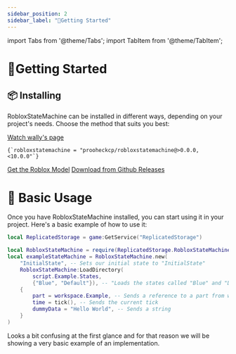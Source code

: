 ```yaml
---
sidebar_position: 2
sidebar_label: "🚀Getting Started"
---
```

import Tabs from '@theme/Tabs';
import TabItem from '@theme/TabItem';

# 🚀Getting Started

## 📦 Installing

RobloxStateMachine can be installed in different ways, depending on your project's needs. Choose the method that suits you best:

<Tabs className="unique-tabs">
  <TabItem value="wally" label="🐶 Wally" default>
        <a href="https://wally.run/package/prooheckcp/robloxstatemachine">Watch wally's page</a>
        <pre><code className="language-bash">{`robloxstatemachine = "prooheckcp/robloxstatemachine@>0.0.0, <10.0.0"`}</code></pre>
  </TabItem>
  <TabItem value="studio" label="🔨Studio">
    <a href="https://www.roblox.com/library/13401856320/RobloxStateMachine">Get the Roblox Model</a>
  </TabItem>
  <TabItem value="github" label="🐙GitHub">
  <a href="https://github.com/prooheckcp/RobloxStateMachine/releases">Download from Github Releases</a>
  </TabItem>
</Tabs>


# 🚀 Basic Usage

Once you have RobloxStateMachine installed, you can start using it in your project. Here's a basic example of how to use it:

```lua
local ReplicatedStorage = game:GetService("ReplicatedStorage")

local RobloxStateMachine = require(ReplicatedStorage.RobloxStateMachine)
local exampleStateMachine = RobloxStateMachine.new(
    "InitialState", -- Sets our initial state to "InitialState"
    RobloxStateMachine:LoadDirectory(
        script.Example.States, 
        {"Blue", "Default"}), -- "Loads the states called "Blue" and "Default"
    {
        part = workspace.Example, -- Sends a reference to a part from workspace into the state machine
        time = tick(), -- Sends the current tick
        dummyData = "Hello World", -- Sends a string
    }
)
```

Looks a bit confusing at the first glance and for that reason we will be showing a very basic example of an implementation.